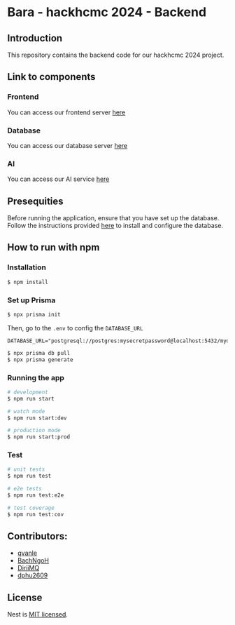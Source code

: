 # Bara - hackhcmc 2024 - Backend

## Introduction 

This repository contains the backend code for our hackhcmc 2024 project.

## Link to components

### Frontend
You can access our frontend server [here](https://github.com/AngelHack-APCS/hackhcmc_frontend)

### Database
You can access our database server [here](https://github.com/AngelHack-APCS/hackhcmc_db)

### AI
You can access our AI service [here](https://github.com/AngelHack-APCS/hackhcmc_ai)

## Presequities 
Before running the application, ensure that you have set up the database. Follow the instructions provided [here](https://github.com/AngelHack-APCS/hackhcmc_db) to install and configure the database.

## How to run with npm

### Installation

```bash
$ npm install
```

### Set up Prisma

```bash
$ npx prisma init
```

Then, go to the `.env` to config the `DATABASE_URL`

```text
DATABASE_URL="postgresql://postgres:mysecretpassword@localhost:5432/mydatabase"
```

```bash
$ npx prisma db pull
$ npx prisma generate
```


### Running the app

```bash
# development
$ npm run start

# watch mode
$ npm run start:dev

# production mode
$ npm run start:prod
```

### Test

```bash
# unit tests
$ npm run test

# e2e tests
$ npm run test:e2e

# test coverage
$ npm run test:cov
```

## Contributors:

- [qvanle](https://github.com/qvanle)
- [BachNgoH](https://github.com/BachNgoH)
- [DiriiMQ](https://github.com/DiriiMQ)
- [dphu2609](https://github.com/dphu2609)

## License

Nest is [MIT licensed](LICENSE).
